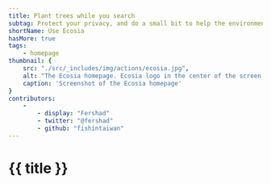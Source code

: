 ```yaml
---
title: Plant trees while you search
subtag: Protect your privacy, and do a small bit to help the environment while you search online.
shortName: Use Ecosia
hasMore: true
tags:
    - homepage
thumbnail: { 
    src: "./src/_includes/img/actions/ecosia.jpg", 
    alt: "The Ecosia homepage. Ecosia logo in the center of the screen, search input below, and background image of farm fields.",
    caption: 'Screenshot of the Ecosia homepage'
}
contributors:
    - 
        - display: "Fershad"
        - twitter: "@fershad"
        - github: "fishintaiwan"
---
```


<h1>
    {{ title }}
</h1>